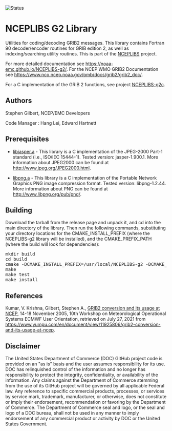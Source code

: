 ![Status](https://github.com/NOAA-EMC/NCEPLIBS-sp/workflows/Build%20and%20Test/badge.svg)

# NCEPLIBS G2 Library

Utilities for coding/decoding GRIB2 messages. This library contains
Fortran 90 decoder/encoder routines for GRIB edition 2, as well as
indexing/searching utility routines. This is part of the
[NCEPLIBS](https://github.com/NOAA-EMC/NCEPLIBS) project.

For more detailed documentation see
https://noaa-emc.github.io/NCEPLIBS-g2/. For the NCEP WMO GRIB2
Documentation see
https://www.nco.ncep.noaa.gov/pmb/docs/grib2/grib2_doc/.

For a C implementation of the GRIB 2 functions, see project
[NCEPLIBS-g2c](https://github.com/NOAA-EMC/NCEPLIBS-g2c).

## Authors

Stephen Gilbert, NCEP/EMC Developers

Code Manager : Hang Lei, Edward Hartnett

## Prerequisites

- [libjasper.a](http://www.ece.uvic.ca/~mdadams/jasper/) - This
  library is a C implementation of the JPEG-2000 Part-1 standard
  (i.e., ISO/IEC 15444-1). Tested version: jasper-1.900.1. More
  information about JPEG2000 can be found at
  http://www.jpeg.org/JPEG2000.html.

- [libpng.a](http://www.libpng.org/pub/png/libpng.html) - This library
  is a C implementation of the Portable Network Graphics PNG image
  compression format. Tested version: libpng-1.2.44. More information
  about PNG can be found at http://www.libpng.org/pub/png/.

## Building

Download the tarball from the release page and unpack it, and cd into
the main directory of the library. Then run the following commands,
substituting your directory locations for the CMAKE_INSTALL_PREFIX
(where the NCEPLIBS-g2 library will be installed), and the
CMAKE_PREFIX_PATH (where the build will look for dependencies):

<pre>
mkdir build
cd build
cmake -DCMAKE_INSTALL_PREFIX=/usr/local/NCEPLIBS-g2 -DCMAKE_PREFIX_PATH=/usr/local/jasper-2.0.22 ..
make
make test
make install
</pre>

## References

Kumar, V. Krishna, Gilbert, Stephen A., [GRIB2 conversion and its
usage at NCEP](docs/GRIB2_conversion_and_its_usage_at_NCEP.pdf), 14-18
November 2005, 10th Workshop on Meteorological Operational Systems
ECMWF User Orientation, retrieved on July 27, 2021 from
https://www.yumpu.com/en/document/view/11925806/grib2-conversion-and-its-usage-at-ncep.

## Disclaimer

The United States Department of Commerce (DOC) GitHub project code is
provided on an "as is" basis and the user assumes responsibility for
its use. DOC has relinquished control of the information and no longer
has responsibility to protect the integrity, confidentiality, or
availability of the information. Any claims against the Department of
Commerce stemming from the use of its GitHub project will be governed
by all applicable Federal law. Any reference to specific commercial
products, processes, or services by service mark, trademark,
manufacturer, or otherwise, does not constitute or imply their
endorsement, recommendation or favoring by the Department of
Commerce. The Department of Commerce seal and logo, or the seal and
logo of a DOC bureau, shall not be used in any manner to imply
endorsement of any commercial product or activity by DOC or the United
States Government.
